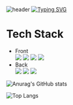 ![header](https://capsule-render.vercel.app/api?type=transparent&color=gradient&customColorList=0,2,2,5,30&height=300&section=header&text=Dongheon's%20Github&fontSize=90&fontColor=d6ace6&animation=fadeIn)
[![Typing SVG](https://readme-typing-svg.demolab.com/?lines=Software+Developer+Intern;I+will+do+my+best)](https://git.io/typing-svg)


# Tech Stack

+ Front </br>
<img src="https://img.shields.io/badge/html5-20232a.svg?style=for-the-badge&logo=html5&logoColor=#E34F26" /> <img src="https://img.shields.io/badge/css3-20232a.svg?style=for-the-badge&logo=css3&logoColor=#1572B6" /> <img src="https://img.shields.io/badge/javascript-20232a.svg?style=for-the-badge&logo=javascript&logoColor=#F7DF1E" /> <img src="https://img.shields.io/badge/react-20232a.svg?style=for-the-badge&logo=react&logoColor=61DAFB" />
+ Back </br>
<img src="https://img.shields.io/badge/mysql-20232a.svg?style=for-the-badge&logo=mysql&logoColor=#4479A1" /> <img src="https://img.shields.io/badge/springboot-20232a.svg?style=for-the-badge&logo=springboot&logoColor=#6DB33F" /> <img src="https://img.shields.io/badge/scikitlearn-20232a.svg?style=for-the-badge&logo=scikitlearn&logoColor=#F7931E" />

![Anurag's GitHub stats](https://github-readme-stats.vercel.app/api?username=Dongheon&show_icons=true&theme=transparent)

![Top Langs](https://github-readme-stats.vercel.app/api/top-langs/?username=Dongheon&theme=transparent)
